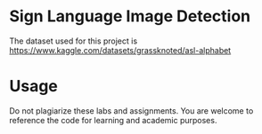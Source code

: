 # Sign Language Image Detection
The dataset used for this project is https://www.kaggle.com/datasets/grassknoted/asl-alphabet

# Usage
Do not plagiarize these labs and assignments. You are welcome to reference the code for learning and academic purposes.
